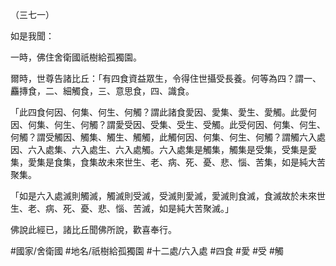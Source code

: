 （三七一）

如是我聞：

一時，佛住舍衛國祇樹給孤獨園。

爾時，世尊告諸比丘：「有四食資益眾生，令得住世攝受長養。何等為四？謂一、麤摶食，二、細觸食，三、意思食，四、識食。

「此四食何因、何集、何生、何觸？謂此諸食愛因、愛集、愛生、愛觸。此愛何因、何集、何生、何觸？謂愛受因、受集、受生、受觸。此受何因、何集、何生、何觸？謂受觸因、觸集、觸生、觸觸，此觸何因、何集、何生、何觸？謂觸六入處因、六入處集、六入處生、六入處觸。六入處集是觸集，觸集是受集，受集是愛集，愛集是食集，食集故未來世生、老、病、死、憂、悲、惱、苦集，如是純大苦聚集。

「如是六入處滅則觸滅，觸滅則受滅，受滅則愛滅，愛滅則食滅，食滅故於未來世生、老、病、死、憂、悲、惱、苦滅，如是純大苦聚滅。」

佛說此經已，諸比丘聞佛所說，歡喜奉行。

#國家/舍衛國
#地名/祇樹給孤獨園
#十二處/六入處
#四食
#愛
#受
#觸
